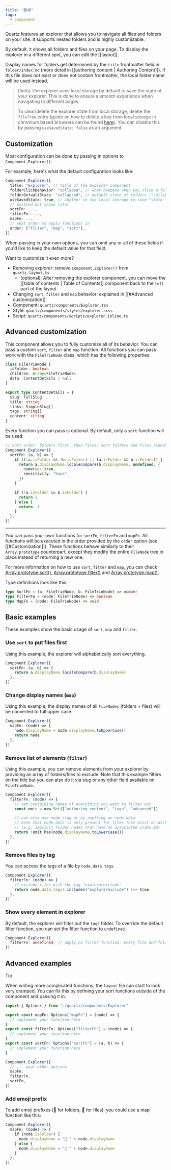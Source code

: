 ```yaml
---
title: "数学"
tags:
  - component
---
```


Quartz features an explorer that allows you to navigate all files and folders on your site. It supports nested folders and is highly customizable.

By default, it shows all folders and files on your page. To display the explorer in a different spot, you can edit the [[layout]].

Display names for folders get determined by the `title` frontmatter field in `folder/index.md` (more detail in [[authoring content | Authoring Content]]). If this file does not exist or does not contain frontmatter, the local folder name will be used instead.

> [!info]
> The explorer uses local storage by default to save the state of your explorer. This is done to ensure a smooth experience when navigating to different pages.
>
> To clear/delete the explorer state from local storage, delete the `fileTree` entry (guide on how to delete a key from local storage in chromium based browsers can be found [here](https://docs.devolutions.net/kb/general-knowledge-base/clear-browser-local-storage/clear-chrome-local-storage/)). You can disable this by passing `useSavedState: false` as an argument.

## Customization

Most configuration can be done by passing in options to `Component.Explorer()`.

For example, here's what the default configuration looks like:

```typescript title="quartz.layout.ts"
Component.Explorer({
  title: "Explorer", // title of the explorer component
  folderClickBehavior: "collapse", // what happens when you click a folder ("link" to navigate to folder page on click or "collapse" to collapse folder on click)
  folderDefaultState: "collapsed", // default state of folders ("collapsed" or "open")
  useSavedState: true, // whether to use local storage to save "state" (which folders are opened) of explorer
  // omitted but shown later
  sortFn: ...,
  filterFn: ...,
  mapFn: ...,
  // what order to apply functions in
  order: ["filter", "map", "sort"],
})
```

When passing in your own options, you can omit any or all of these fields if you'd like to keep the default value for that field.

Want to customize it even more?

- Removing explorer: remove `Component.Explorer()` from `quartz.layout.ts`
  - (optional): After removing the explorer component, you can move the [[table of contents | Table of Contents]] component back to the `left` part of the layout
- Changing `sort`, `filter` and `map` behavior: explained in [[#Advanced customization]]
- Component: `quartz/components/Explorer.tsx`
- Style: `quartz/components/styles/explorer.scss`
- Script: `quartz/components/scripts/explorer.inline.ts`

## Advanced customization

This component allows you to fully customize all of its behavior. You can pass a custom `sort`, `filter` and `map` function.
All functions you can pass work with the `FileTrieNode` class, which has the following properties:

```ts title="quartz/components/Explorer.tsx"
class FileTrieNode {
  isFolder: boolean
  children: Array<FileTrieNode>
  data: ContentDetails | null
}
```

```ts title="quartz/plugins/emitters/contentIndex.tsx"
export type ContentDetails = {
  slug: FullSlug
  title: string
  links: SimpleSlug[]
  tags: string[]
  content: string
}
```

Every function you can pass is optional. By default, only a `sort` function will be used:

```ts title="Default sort function"
// Sort order: folders first, then files. Sort folders and files alphabetically
Component.Explorer({
  sortFn: (a, b) => {
    if ((!a.isFolder && !b.isFolder) || (a.isFolder && b.isFolder)) {
      return a.displayName.localeCompare(b.displayName, undefined, {
        numeric: true,
        sensitivity: "base",
      })
    }

    if (!a.isFolder && b.isFolder) {
      return 1
    } else {
      return -1
    }
  },
})
```

---

You can pass your own functions for `sortFn`, `filterFn` and `mapFn`. All functions will be executed in the order provided by the `order` option (see [[#Customization]]). These functions behave similarly to their `Array.prototype` counterpart, except they modify the entire `FileNode` tree in place instead of returning a new one.

For more information on how to use `sort`, `filter` and `map`, you can check [Array.prototype.sort()](https://developer.mozilla.org/en-US/docs/Web/JavaScript/Reference/Global_Objects/Array/sort), [Array.prototype.filter()](https://developer.mozilla.org/en-US/docs/Web/JavaScript/Reference/Global_Objects/Array/filter) and [Array.prototype.map()](https://developer.mozilla.org/en-US/docs/Web/JavaScript/Reference/Global_Objects/Array/map).

Type definitions look like this:

```ts
type SortFn = (a: FileTrieNode, b: FileTrieNode) => number
type FilterFn = (node: FileTrieNode) => boolean
type MapFn = (node: FileTrieNode) => void
```

## Basic examples

These examples show the basic usage of `sort`, `map` and `filter`.

### Use `sort` to put files first

Using this example, the explorer will alphabetically sort everything.

```ts title="quartz.layout.ts"
Component.Explorer({
  sortFn: (a, b) => {
    return a.displayName.localeCompare(b.displayName)
  },
})
```

### Change display names (`map`)

Using this example, the display names of all `FileNodes` (folders + files) will be converted to full upper case.

```ts title="quartz.layout.ts"
Component.Explorer({
  mapFn: (node) => {
    node.displayName = node.displayName.toUpperCase()
    return node
  },
})
```

### Remove list of elements (`filter`)

Using this example, you can remove elements from your explorer by providing an array of folders/files to exclude.
Note that this example filters on the title but you can also do it via slug or any other field available on `FileTrieNode`.

```ts title="quartz.layout.ts"
Component.Explorer({
  filterFn: (node) => {
    // set containing names of everything you want to filter out
    const omit = new Set(["authoring content", "tags", "advanced"])

    // can also use node.slug or by anything on node.data
    // note that node.data is only present for files that exist on disk
    // (e.g. implicit folder nodes that have no associated index.md)
    return !omit.has(node.displayName.toLowerCase())
  },
})
```

### Remove files by tag

You can access the tags of a file by `node.data.tags`.

```ts title="quartz.layout.ts"
Component.Explorer({
  filterFn: (node) => {
    // exclude files with the tag "explorerexclude"
    return node.data.tags?.includes("explorerexclude") !== true
  },
})
```

### Show every element in explorer

By default, the explorer will filter out the `tags` folder.
To override the default filter function, you can set the filter function to `undefined`.

```ts title="quartz.layout.ts"
Component.Explorer({
  filterFn: undefined, // apply no filter function, every file and folder will visible
})
```

## Advanced examples

> [!tip]
> When writing more complicated functions, the `layout` file can start to look very cramped.
> You can fix this by defining your sort functions outside of the component
> and passing it in.
>
> ```ts title="quartz.layout.ts"
> import { Options } from "./quartz/components/Explorer"
>
> export const mapFn: Options["mapFn"] = (node) => {
>   // implement your function here
> }
> export const filterFn: Options["filterFn"] = (node) => {
>   // implement your function here
> }
> export const sortFn: Options["sortFn"] = (a, b) => {
>   // implement your function here
> }
>
> Component.Explorer({
>   // ... your other options
>   mapFn,
>   filterFn,
>   sortFn,
> })
> ```

### Add emoji prefix

To add emoji prefixes (📁 for folders, 📄 for files), you could use a map function like this:

```ts title="quartz.layout.ts"
Component.Explorer({
  mapFn: (node) => {
    if (node.isFolder) {
      node.displayName = "📁 " + node.displayName
    } else {
      node.displayName = "📄 " + node.displayName
    }
  },
})
```
